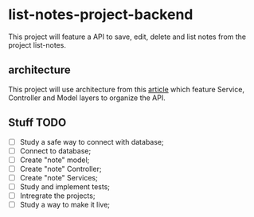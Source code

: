 # list-notes-project-backend
This project will feature a API to save, edit, delete and list notes from the project list-notes.


## architecture

This project will use architecture from this [article](https://dev.to/pacheco/designing-a-better-architecture-for-a-node-js-api-24d) which feature Service, Controller and Model layers to organize the API.

## Stuff TODO

- [ ] Study a safe way to connect with database;
- [ ] Connect to database;
- [ ] Create "note" model;
- [ ] Create "note" Controller;
- [ ] Create "note" Services;
- [ ] Study and implement tests;
- [ ] Intregrate the projects;
- [ ] Study a way to make it live;
